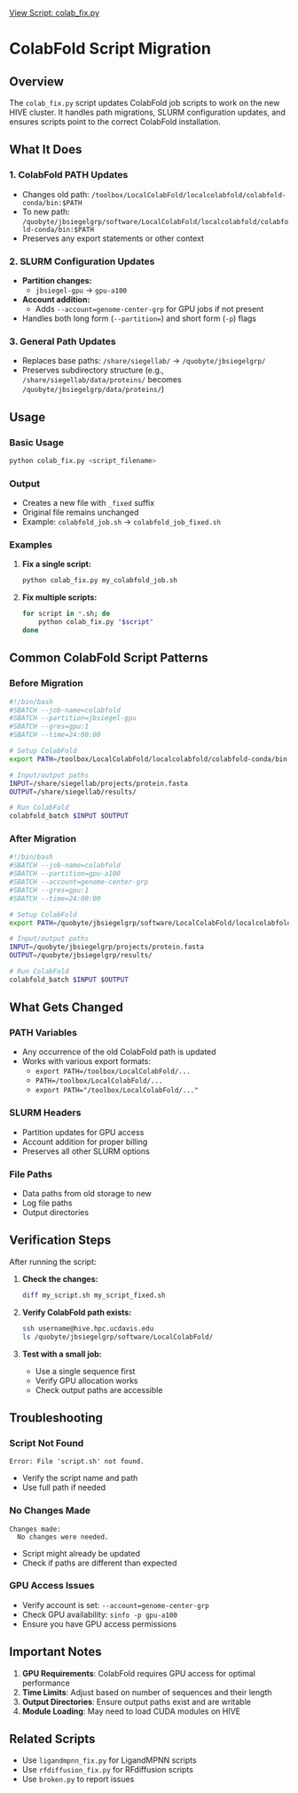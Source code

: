 [View Script: colab_fix.py](../../colab_fix.py)

# ColabFold Script Migration

## Overview
The `colab_fix.py` script updates ColabFold job scripts to work on the new HIVE cluster. It handles path migrations, SLURM configuration updates, and ensures scripts point to the correct ColabFold installation.

## What It Does

### 1. ColabFold PATH Updates
- Changes old path: `/toolbox/LocalColabFold/localcolabfold/colabfold-conda/bin:$PATH`
- To new path: `/quobyte/jbsiegelgrp/software/LocalColabFold/localcolabfold/colabfold-conda/bin:$PATH`
- Preserves any export statements or other context

### 2. SLURM Configuration Updates
- **Partition changes:**
  - `jbsiegel-gpu` → `gpu-a100`
- **Account addition:**
  - Adds `--account=genome-center-grp` for GPU jobs if not present
- Handles both long form (`--partition=`) and short form (`-p`) flags

### 3. General Path Updates
- Replaces base paths: `/share/siegellab/` → `/quobyte/jbsiegelgrp/`
- Preserves subdirectory structure (e.g., `/share/siegellab/data/proteins/` becomes `/quobyte/jbsiegelgrp/data/proteins/`)

## Usage

### Basic Usage
```bash
python colab_fix.py <script_filename>
```

### Output
- Creates a new file with `_fixed` suffix
- Original file remains unchanged
- Example: `colabfold_job.sh` → `colabfold_job_fixed.sh`

### Examples

1. **Fix a single script:**
   ```bash
   python colab_fix.py my_colabfold_job.sh
   ```

2. **Fix multiple scripts:**
   ```bash
   for script in *.sh; do
       python colab_fix.py "$script"
   done
   ```

## Common ColabFold Script Patterns

### Before Migration
```bash
#!/bin/bash
#SBATCH --job-name=colabfold
#SBATCH --partition=jbsiegel-gpu
#SBATCH --gres=gpu:1
#SBATCH --time=24:00:00

# Setup ColabFold
export PATH=/toolbox/LocalColabFold/localcolabfold/colabfold-conda/bin:$PATH

# Input/output paths
INPUT=/share/siegellab/projects/protein.fasta
OUTPUT=/share/siegellab/results/

# Run ColabFold
colabfold_batch $INPUT $OUTPUT
```

### After Migration
```bash
#!/bin/bash
#SBATCH --job-name=colabfold
#SBATCH --partition=gpu-a100
#SBATCH --account=genome-center-grp
#SBATCH --gres=gpu:1
#SBATCH --time=24:00:00

# Setup ColabFold
export PATH=/quobyte/jbsiegelgrp/software/LocalColabFold/localcolabfold/colabfold-conda/bin:$PATH

# Input/output paths
INPUT=/quobyte/jbsiegelgrp/projects/protein.fasta
OUTPUT=/quobyte/jbsiegelgrp/results/

# Run ColabFold
colabfold_batch $INPUT $OUTPUT
```

## What Gets Changed

### PATH Variables
- Any occurrence of the old ColabFold path is updated
- Works with various export formats:
  - `export PATH=/toolbox/LocalColabFold/...`
  - `PATH=/toolbox/LocalColabFold/...`
  - `export PATH="/toolbox/LocalColabFold/..."`

### SLURM Headers
- Partition updates for GPU access
- Account addition for proper billing
- Preserves all other SLURM options

### File Paths
- Data paths from old storage to new
- Log file paths
- Output directories

## Verification Steps

After running the script:

1. **Check the changes:**
   ```bash
   diff my_script.sh my_script_fixed.sh
   ```

2. **Verify ColabFold path exists:**
   ```bash
   ssh username@hive.hpc.ucdavis.edu
   ls /quobyte/jbsiegelgrp/software/LocalColabFold/
   ```

3. **Test with a small job:**
   - Use a single sequence first
   - Verify GPU allocation works
   - Check output paths are accessible

## Troubleshooting

### Script Not Found
```
Error: File 'script.sh' not found.
```
- Verify the script name and path
- Use full path if needed

### No Changes Made
```
Changes made:
  No changes were needed.
```
- Script might already be updated
- Check if paths are different than expected

### GPU Access Issues
- Verify account is set: `--account=genome-center-grp`
- Check GPU availability: `sinfo -p gpu-a100`
- Ensure you have GPU access permissions

## Important Notes

1. **GPU Requirements**: ColabFold requires GPU access for optimal performance
2. **Time Limits**: Adjust based on number of sequences and their length
3. **Output Directories**: Ensure output paths exist and are writable
4. **Module Loading**: May need to load CUDA modules on HIVE

## Related Scripts
- Use `ligandmpnn_fix.py` for LigandMPNN scripts
- Use `rfdiffusion_fix.py` for RFdiffusion scripts
- Use `broken.py` to report issues